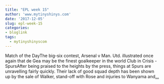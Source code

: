 ```yaml
---
title: "EPL week 15"
author: 'www.mytinyshinys.com'
date: '2017-12-05'
slug: epl-week-15
categories:
- bloglink
tags:
  - mytinyshinyscom
---
```


Match of the DayThe big-six contest, Arsenal v Man. Utd. illustrated once again that de Gea may be the finest goalkeeper in the world Club in Crisis - SpursAfter being praised to the heights by the press, things at Spurs are unravelling fairly quickly. Their lack of good squad depth has been shown up by the sale of Walker, stand-off with Rose and injuries to Wanyama and[... <i class="fas fa-external-link-alt"></i>](https://www.mytinyshinys.com/2017/12/05/epl-week-15/)


